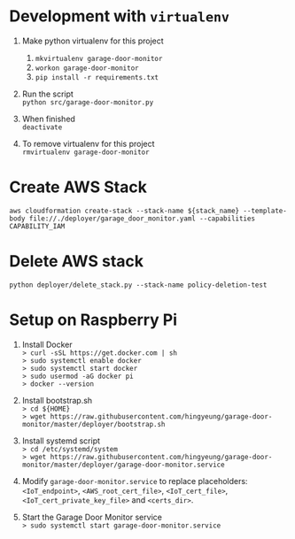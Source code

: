  # Development with `virtualenv`
1. Make python virtualenv for this project
    1. `mkvirtualenv garage-door-monitor`
    1. `workon garage-door-monitor`
    1. `pip install -r requirements.txt`
    
1. Run the script  
    `python src/garage-door-monitor.py`
    
1. When finished  
`deactivate`
1. To remove virtualenv for this project  
`rmvirtualenv garage-door-monitor`

# Create AWS Stack
`aws cloudformation create-stack --stack-name ${stack_name} --template-body file://./deployer/garage_door_monitor.yaml --capabilities CAPABILITY_IAM`  

# Delete AWS stack
`python deployer/delete_stack.py --stack-name policy-deletion-test`  

# Setup on Raspberry Pi
1. Install Docker  
`> curl -sSL https://get.docker.com | sh`  
`> sudo systemctl enable docker`  
`> sudo systemctl start docker`  
`> sudo usermod -aG docker pi`  
`> docker --version` 

1. Install bootstrap.sh  
`> cd ${HOME}`  
`> wget https://raw.githubusercontent.com/hingyeung/garage-door-monitor/master/deployer/bootstrap.sh`

1. Install systemd script  
`> cd /etc/systemd/system`  
`> wget https://raw.githubusercontent.com/hingyeung/garage-door-monitor/master/deployer/garage-door-monitor.service`  

1. Modify `garage-door-monitor.service` to replace placeholders: `<IoT_endpoint>`, `<AWS_root_cert_file>`, `<IoT_cert_file>`, `<IoT_cert_private_key_file>` and `<certs_dir>`.

1. Start the Garage Door Monitor service  
`> sudo systemctl start garage-door-monitor.service` 